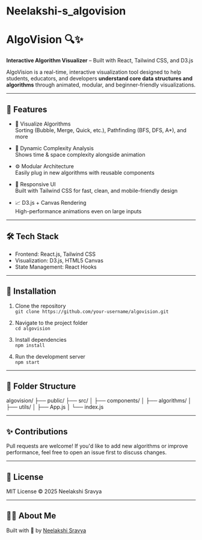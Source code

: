 # Neelakshi-s_algovision
# AlgoVision 🔍✨  
**Interactive Algorithm Visualizer** – Built with React, Tailwind CSS, and D3.js

AlgoVision is a real-time, interactive visualization tool designed to help students, educators, and developers **understand core data structures and algorithms** through animated, modular, and beginner-friendly visualizations.

---

## 🚀 Features

- 🎯 Visualize Algorithms  
  Sorting (Bubble, Merge, Quick, etc.), Pathfinding (BFS, DFS, A*), and more

- 🧠 Dynamic Complexity Analysis  
  Shows time & space complexity alongside animation

- ⚙️ Modular Architecture  
  Easily plug in new algorithms with reusable components

- 🎨 Responsive UI  
  Built with Tailwind CSS for fast, clean, and mobile-friendly design

- 📈 D3.js + Canvas Rendering  
  High-performance animations even on large inputs

---

## 🛠️ Tech Stack

- Frontend: React.js, Tailwind CSS  
- Visualization: D3.js, HTML5 Canvas  
- State Management: React Hooks

---

## 🔧 Installation

1. Clone the repository  
`git clone https://github.com/your-username/algovision.git`

2. Navigate to the project folder  
`cd algovision`

3. Install dependencies  
`npm install`

4. Run the development server  
`npm start`

---

## 📂 Folder Structure
algovision/
├── public/
├── src/
│ ├── components/
│ ├── algorithms/
│ ├── utils/
│ ├── App.js
│ └── index.js



---

## ✨ Contributions

Pull requests are welcome! If you'd like to add new algorithms or improve performance, feel free to open an issue first to discuss changes.

---

## 📜 License

MIT License © 2025 Neelakshi Sravya

---

## 🙋‍♀️ About Me

Built with 💙 by [Neelakshi Sravya](https://linkedin.com/in/neelakshi-sravya-chinta-9228bb315)



